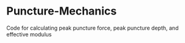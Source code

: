 # Puncture-Mechanics
Code for calculating peak puncture force, peak puncture depth, and effective modulus
